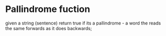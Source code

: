 # Pallindrome fuction

given a string (sentence) return true if its a pallindrome - a word the reads the same forwards as it does backwards;
